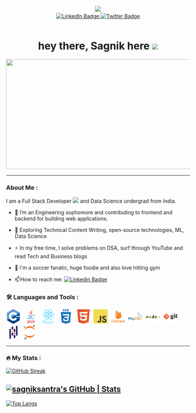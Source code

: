 <div id="header" align="center">
  <img src="https://media.giphy.com/media/M9gbBd9nbDrOTu1Mqx/giphy.gif" width="100"/>
  <div id="badges">
    <a href="https://www.linkedin.com/in/sagniksantra/">
      <img src="https://img.shields.io/badge/LinkedIn-darkblue?style=for-the-badge&logo=linkedin&logoColor=white" alt="LinkedIn Badge"/>
    </a>
    <a href="https://twitter.com/maybeSagnik">
      <img src="https://img.shields.io/badge/Twitter-blue?style=for-the-badge&logo=twitter&logoColor=white" alt="Twitter Badge"/>
    </a>
  </div>
  <img src="https://komarev.com/ghpvc/?username=sagniksantra&style=flat-square&color=blue" alt=""/>
  <h1>
    hey there, Sagnik here
    <img src="https://media.giphy.com/media/hvRJCLFzcasrR4ia7z/giphy.gif" width="30px"/>
  </h1>
</div>
<div align="center">
  <img src="https://media.giphy.com/media/dWesBcTLavkZuG35MI/giphy.gif" width="600" height="300"/>
</div>

---

### About Me :
I am a Full Stack Developer <img src="https://media.giphy.com/media/WUlplcMpOCEmTGBtBW/giphy.gif" width="30"> and Data Science undergrad from India.
- :telescope: I’m an Engineering sophomore and contributing to frontend and backend for building web applications.

- :seedling: Exploring Technical Content Writing, open-source technologies, ML, Data Science

- :zap: In my free time, I solve problems on DSA, surf through YouTube and read Tech and Business blogs

- 💞️ I'm a soccer fanatic, huge foodie and also love hitting gym

- :mailbox:How to reach me: [![Linkedin Badge](https://img.shields.io/badge/-sagnik-blue?style=flat&logo=Linkedin&logoColor=white)](https://www.linkedin.com/in/sagniksantra/)

### :hammer_and_wrench: Languages and Tools :
<div>
  <img src="https://github.com/devicons/devicon/blob/master/icons/cplusplus/cplusplus-original.svg" title="C++" alt="C++" width="40" height="40"/>&nbsp;
  <img src="https://github.com/devicons/devicon/blob/master/icons/java/java-original-wordmark.svg" title="Java" alt="Java" width="40" height="40"/>&nbsp;
  <img src="https://github.com/devicons/devicon/blob/master/icons/react/react-original-wordmark.svg" title="React" alt="React" width="40" height="40"/>&nbsp;
  <img src="https://github.com/devicons/devicon/blob/master/icons/css3/css3-plain-wordmark.svg"  title="CSS3" alt="CSS" width="40" height="40"/>&nbsp;
  <img src="https://github.com/devicons/devicon/blob/master/icons/html5/html5-original.svg" title="HTML5" alt="HTML" width="40" height="40"/>&nbsp;
  <img src="https://github.com/devicons/devicon/blob/master/icons/javascript/javascript-original.svg" title="JavaScript" alt="JavaScript" width="40" height="40"/>&nbsp;
  <img src="https://github.com/devicons/devicon/blob/master/icons/firebase/firebase-plain-wordmark.svg" title="Firebase" alt="Firebase" width="40" height="40"/>&nbsp;
  <img src="https://github.com/devicons/devicon/blob/master/icons/mysql/mysql-original-wordmark.svg" title="MySQL"  alt="MySQL" width="40" height="40"/>&nbsp;
  <img src="https://github.com/devicons/devicon/blob/master/icons/nodejs/nodejs-original-wordmark.svg" title="NodeJS" alt="NodeJS" width="40" height="40"/>&nbsp;
  <img src="https://github.com/devicons/devicon/blob/master/icons/git/git-original-wordmark.svg" title="Git" **alt="Git" width="40" height="40"/>
  <img src="https://github.com/devicons/devicon/blob/master/icons/pandas/pandas-original.svg" title="Pandas" **alt="Pandas" width="40" height="40"/>
  <img src="https://github.com/devicons/devicon/blob/master/icons/jupyter/jupyter-original.svg" title="Jupyter" **alt="Jupyter" width="40" height="40"/>
</div>
  
---

### :fire: My Stats :
[![GitHub Streak](http://github-readme-streak-stats.herokuapp.com?user=sagniksantra&theme=dark&background=000000)](https://git.io/streak-stats)

[![sagniksantra's GitHub | Stats](https://stats.quine.sh/sagniksantra/github?theme=dark)](https://quine.sh?utm_source=widgets&utm_campaign=sagniksantra)
---

[![Top Langs](https://github-readme-stats.vercel.app/api/top-langs/?username=sagniksantra&hide=jupyter-notebook&layout=compact&theme=vision-friendly-dark)](https://github.com/anuraghazra/github-readme-stats)


<!-- ### :writing_hand: Blog Posts : -->
<!-- BLOG-POST-LIST:START -->
<!-- BLOG-POST-LIST:END -->


<!---
sagniksantra/sagniksantra is a ✨ special ✨ repository because its `README.md` (this file) appears on your GitHub profile.
You can click the Preview link to take a look at your changes.
--->



